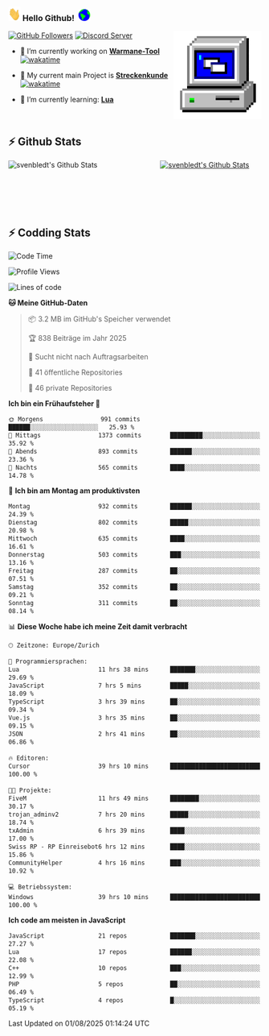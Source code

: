 ### <img src="https://github.com/svenbledt/svenbledt/blob/main/Assets/Hi.gif" height="28" width="24"> **Hello Github!** &nbsp;<img src="https://github.com/svenbledt/svenbledt/blob/main/Assets/Earth.gif" height="24" width="24">
[![GitHub Followers](https://img.shields.io/github/followers/svenbledt?label=Follow&style=flat-squaree&logo=github&labelColor=black&color=black&cacheSeconds=5)](https://github.com/svenbledt)
[![Discord Server](https://img.shields.io/discord/443405445831327754?style=flat-squeree&logo=discord&logoColor=white&label=Trojan%20Rotations%20Server&labelColor=black&color=gray&cacheSeconds=3650)](https://discord.gg/c6GZKjVhxw)
<img align="right" alt="PC GIF" src="https://github.com/svenbledt/svenbledt/blob/main/Assets/PC.gif" width="175" />

<p>

 - 🔭 I’m currently working on **[Warmane-Tool](https://github.com/svenbledt/Warmane-Bot)** [![wakatime](https://wakatime.com/badge/user/eb1cebc0-6a00-4f39-ab37-6770a4331515/project/b1c02622-6489-4920-898c-6e91c5bba727.svg)](https://wakatime.com/badge/user/eb1cebc0-6a00-4f39-ab37-6770a4331515/project/b1c02622-6489-4920-898c-6e91c5bba727)
 - 🔭 My current main Project is **[Streckenkunde](https://github.com/Streckenkunde)** [![wakatime](https://wakatime.com/badge/user/eb1cebc0-6a00-4f39-ab37-6770a4331515/project/8c10f4f0-0d09-4e0e-b526-eec4de9936b6.svg)](https://wakatime.com/badge/user/eb1cebc0-6a00-4f39-ab37-6770a4331515/project/8c10f4f0-0d09-4e0e-b526-eec4de9936b6)

 - 🌱 I’m currently learning: **[Lua](https://www.lua.org/)**
 
</p>

<br>

## :zap: Github Stats

<a href="https://github.com/svenbledt">
  <img align="left" src="https://github-readme-stats.vercel.app/api?username=svenbledt&show_icons=true&title_color=c9d1d9&icon_color=58a6da&text_color=c9d1d9&bg_color=0d1117&hide=issues" alt="svenbledt's Github Stats" width="60%">
 </a>
 <a href="https://github.com/svenbledt">
 <img src="https://github-readme-stats.vercel.app/api/top-langs/?username=svenbledt&show_icons=true&title_color=c9d1d9&icon_color=58a6da&text_color=c9d1d9&bg_color=0d1117" alt="svenbledt's Github Stats" width="35%">
 </a>

<br> <br> <br> <br> 
## :zap: Codding Stats

<!--START_SECTION:waka-->
![Code Time](http://img.shields.io/badge/Code%20Time-794%20hrs%2037%20mins-blue)

![Profile Views](http://img.shields.io/badge/Profilansichten-0-blue)

![Lines of code](https://img.shields.io/badge/Seit%20Hallo%20Welt%20habe%20ich%20geschrieben-37.2%20million%20Codezeilen-blue)

**🐱 Meine GitHub-Daten** 

> 📦 3.2 MB im GitHub's Speicher verwendet 
 > 
> 🏆 838 Beiträge im Jahr 2025
 > 
> 🚫 Sucht nicht nach Auftragsarbeiten
 > 
> 📜 41 öffentliche Repositories 
 > 
> 🔑 46 private Repositories 
 > 
**Ich bin ein Frühaufsteher 🐤** 

```text
🌞 Morgens                991 commits         ██████░░░░░░░░░░░░░░░░░░░   25.93 % 
🌆 Mittags                1373 commits        █████████░░░░░░░░░░░░░░░░   35.92 % 
🌃 Abends                 893 commits         ██████░░░░░░░░░░░░░░░░░░░   23.36 % 
🌙 Nachts                 565 commits         ████░░░░░░░░░░░░░░░░░░░░░   14.78 % 
```
📅 **Ich bin am Montag am produktivsten** 

```text
Montag                   932 commits         ██████░░░░░░░░░░░░░░░░░░░   24.39 % 
Dienstag                 802 commits         █████░░░░░░░░░░░░░░░░░░░░   20.98 % 
Mittwoch                 635 commits         ████░░░░░░░░░░░░░░░░░░░░░   16.61 % 
Donnerstag               503 commits         ███░░░░░░░░░░░░░░░░░░░░░░   13.16 % 
Freitag                  287 commits         ██░░░░░░░░░░░░░░░░░░░░░░░   07.51 % 
Samstag                  352 commits         ██░░░░░░░░░░░░░░░░░░░░░░░   09.21 % 
Sonntag                  311 commits         ██░░░░░░░░░░░░░░░░░░░░░░░   08.14 % 
```


📊 **Diese Woche habe ich meine Zeit damit verbracht** 

```text
🕑︎ Zeitzone: Europe/Zurich

💬 Programmiersprachen: 
Lua                      11 hrs 38 mins      ███████░░░░░░░░░░░░░░░░░░   29.69 % 
JavaScript               7 hrs 5 mins        █████░░░░░░░░░░░░░░░░░░░░   18.09 % 
TypeScript               3 hrs 39 mins       ██░░░░░░░░░░░░░░░░░░░░░░░   09.34 % 
Vue.js                   3 hrs 35 mins       ██░░░░░░░░░░░░░░░░░░░░░░░   09.15 % 
JSON                     2 hrs 41 mins       ██░░░░░░░░░░░░░░░░░░░░░░░   06.86 % 

🔥 Editoren: 
Cursor                   39 hrs 10 mins      █████████████████████████   100.00 % 

🐱‍💻 Projekte: 
FiveM                    11 hrs 49 mins      ████████░░░░░░░░░░░░░░░░░   30.17 % 
trojan_adminv2           7 hrs 20 mins       █████░░░░░░░░░░░░░░░░░░░░   18.74 % 
txAdmin                  6 hrs 39 mins       ████░░░░░░░░░░░░░░░░░░░░░   17.00 % 
Swiss RP - RP Einreisebot6 hrs 12 mins       ████░░░░░░░░░░░░░░░░░░░░░   15.86 % 
CommunityHelper          4 hrs 16 mins       ███░░░░░░░░░░░░░░░░░░░░░░   10.92 % 

💻 Betriebssystem: 
Windows                  39 hrs 10 mins      █████████████████████████   100.00 % 
```

**Ich code am meisten in JavaScript** 

```text
JavaScript               21 repos            ███████░░░░░░░░░░░░░░░░░░   27.27 % 
Lua                      17 repos            ██████░░░░░░░░░░░░░░░░░░░   22.08 % 
C++                      10 repos            ███░░░░░░░░░░░░░░░░░░░░░░   12.99 % 
PHP                      5 repos             ██░░░░░░░░░░░░░░░░░░░░░░░   06.49 % 
TypeScript               4 repos             █░░░░░░░░░░░░░░░░░░░░░░░░   05.19 % 
```




 Last Updated on 01/08/2025 01:14:24 UTC
<!--END_SECTION:waka-->
